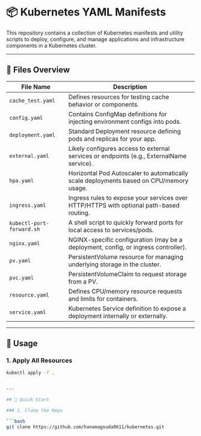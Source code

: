 
# 📦 Kubernetes YAML Manifests

This repository contains a collection of Kubernetes manifests and utility scripts to deploy, configure, and manage applications and infrastructure components in a Kubernetes cluster.

---

## 📂 Files Overview

| File Name                | Description |
|--------------------------|-------------|
| `cache_test.yaml`        | Defines resources for testing cache behavior or components. |
| `config.yaml`            | Contains ConfigMap definitions for injecting environment configs into pods. |
| `deployment.yaml`        | Standard Deployment resource defining pods and replicas for your app. |
| `external.yaml`          | Likely configures access to external services or endpoints (e.g., ExternalName service). |
| `hpa.yaml`               | Horizontal Pod Autoscaler to automatically scale deployments based on CPU/memory usage. |
| `ingress.yaml`           | Ingress rules to expose your services over HTTP/HTTPS with optional path-based routing. |
| `kubectl-port-forward.sh`| A shell script to quickly forward ports for local access to services/pods. |
| `nginx.yaml`             | NGINX-specific configuration (may be a deployment, config, or ingress controller). |
| `pv.yaml`                | PersistentVolume resource for managing underlying storage in the cluster. |
| `pvc.yaml`               | PersistentVolumeClaim to request storage from a PV. |
| `resource.yaml`          | Defines CPU/memory resource requests and limits for containers. |
| `service.yaml`           | Kubernetes Service definition to expose a deployment internally or externally. |

---

## 🚀 Usage

### 1. Apply All Resources

```bash
kubectl apply -f .


---

## 🚀 Quick Start

### 1. Clone the Repo

```bash
git clone https://github.com/hanamagouda9611/kubernetes.git

